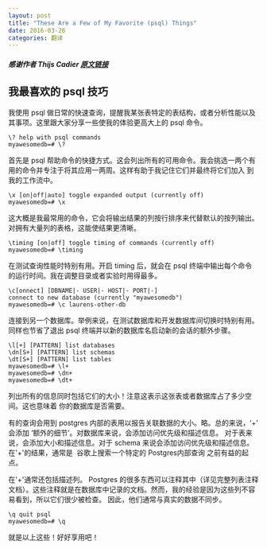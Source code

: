 ```yaml
---
layout: post
title: "These Are a Few of My Favorite (psql) Things"
date: 2016-03-26
categories: 翻译
---
```


##### 感谢作者 Thijs Cadier [原文链接](http://blog.thefourthparty.com/these-are-a-few-of-my-favorite-psql-things/?utm_source=postgresweekly&utm_medium=email)

## 我最喜欢的 psql 技巧

我使用 psql 做日常的快速查询，提醒我某张表特定的表结构，或者分析性能以及其事项。这里跟大家分享一些使我的体验更高大上的 psql 命令。

    \? help with psql commands
    myawesomedb=# \?

首先是 psql 帮助命令的快捷方式。这会列出所有的可用命令。我会挑选一两个有用的命令并专注于将其应用一两周。这样有助于我记住它们并最终将它们加入
到我的工作流中。

    \x [on|off|auto] toggle expanded output (currently off)
    myawesomedb=# \x

这大概是我最常用的命令，它会将输出结果的列按行排序来代替默认的按列输出。对拥有大量列的表格，这能使结果更清晰。

    \timing [on|off] toggle timing of commands (currently off)
    myawesomedb=# \timing

在测试查询性能时特别有用。开启 timing 后，就会在 psql 终端中输出每个命令的运行时间。我在调整目录或者实验时用得最多。

    \c[onnect] [DBNAME|- USER|- HOST|- PORT|-]
    connect to new database (currently "myawesomedb")
    myawesomedb=# \c laurens-other-db

连接到另一个数据库。举例来说，在测试数据库和开发数据库间切换时特别有用。同样也节省了退出 psql 终端并以新的数据库名启动新的会话的额外步骤。

    \l[+] [PATTERN] list databases
    \dn[S+] [PATTERN] list schemas
    \dt[S+] [PATTERN] list tables
    myawesomedb=# \l+
    myawesomedb=# \dn+
    myawesomedb=# \dt+

列出所有的信息同时包括它们的大小！注意这表示这张表或者数据库占了多少空间。这也意味着 你的数据库是否需要。

有的查询会用到 postgres 内部的表用以报告关联数据的大小。略。总的来说，‘+’ 会添加 ‘额外的细节’。对数据库来说，会添加访问优先级和描述信息。
对于表来说，会添加大小和描述信息。对于 schema 来说会添加访问优先级和描述信息。在'+'的结果，通常是
 谷歌上搜索一个特定的 Postgres内部查询 之前有益的起点。

在'+'通常还包括描述列。 Postgres 的很多东西可以注释其中（详见完整列表注释文档）。这些注释就是在数据库中记录的文档。然而，我的经验是因为这些列不容易看到，所以它们很少被检查。
因此，他们通常与真实的数据不同步。


    \q quit psql
    myawesomedb=# \q

就是以上这些！好好享用吧！
